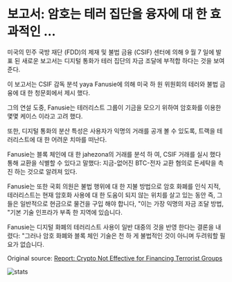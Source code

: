 # 보고서: 암호는 테러 집단을 융자에 대 한 효과적인 ...

미국의 민주 국방 재단 (FDD)의 제재 및 불법 금융 (CSIF) 센터에 의해 9 월 7 일에 발표 된 새로운 보고서는 디지털 통화가 테러 집단의 자금 조달에 부적합 하다는 것을 보여준다.

이 보고서는 CSIF 감독 분석 yaya Fanusie에 의해 미국 하 원 위원회의 테러와 불법 금융에 대 한 청문회에서 제시 했다.

그의 연설 도중, Fanusie는 테러리스트 그룹이 기금을 모으기 위하여 암호화를 이용한 몇몇 케이스 이라고 고려 했다.

또한, 디지털 통화의 분산 특성은 사용자가 익명의 거래를 공개 볼 수 있도록, 트랙을 테러리스트에 대 한 어려운 치마를 떠난다.

Fanusie는 블록 체인에 대 한 jahezona의 거래를 분석 하 여, CSIF 거래를 실시 했다 통해 교환을 식별할 수 있다고 말했다: 지금-없어진 BTC-전자 교환 혐의로 돈세탁을 촉진 하는 것으로 알려져 있다.

Fanusie는 또한 국회 의원은 불법 행위에 대 한 지불 방법으로 암호 화폐를 인식 지적, 테러리스트는 현재 암호화 사용에 대 한 도움이 되지 않는 위치를 살고 있는 동안 즉, 그들은 일반적으로 현금으로 물건을 구입 해야 합니다, "이는 가장 익명의 자금 조달 방법, "기본 기술 인프라가 부족 한 지역에 있습니다.

Fanusie는 디지털 화폐의 테러리스트 사용이 일반 대중의 것을 반영 한다는 결론을 내렸다: "그러나 암호 화폐와 블록 체인 기술은 천 하 게 불법적인 것이 아니며 두려워할 필요가 없습니다.

Original source: [Report: Crypto Not Effective for Financing Terrorist Groups](https://cointelegraph.com/news/report-crypto-not-effective-for-financing-terrorist-groups)

![stats](https://c.statcounter.com/11760860/0/a89fa40b/1/ "stats")